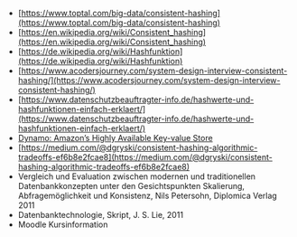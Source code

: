 * [https://www.toptal.com/big-data/consistent-hashing](https://www.toptal.com/big-data/consistent-hashing)  
* [https://en.wikipedia.org/wiki/Consistent_hashing](https://en.wikipedia.org/wiki/Consistent_hashing)  
* [https://de.wikipedia.org/wiki/Hashfunktion](https://de.wikipedia.org/wiki/Hashfunktion)  
* [https://www.acodersjourney.com/system-design-interview-consistent-hashing/](https://www.acodersjourney.com/system-design-interview-consistent-hashing/)  
* [https://www.datenschutzbeauftragter-info.de/hashwerte-und-hashfunktionen-einfach-erklaert/](https://www.datenschutzbeauftragter-info.de/hashwerte-und-hashfunktionen-einfach-erklaert/)  
* [Dynamo: Amazon’s Highly Available Key-value Store](https://www.allthingsdistributed.com/files/amazon-dynamo-sosp2007.pdf)  
* [https://medium.com/@dgryski/consistent-hashing-algorithmic-tradeoffs-ef6b8e2fcae8](https://medium.com/@dgryski/consistent-hashing-algorithmic-tradeoffs-ef6b8e2fcae8)  
* Vergleich und Evaluation zwischen modernen und traditionellen Datenbankkonzepten unter den Gesichtspunkten Skalierung, Abfragemöglichkeit und Konsistenz, Nils Petersohn, Diplomica Verlag 2011
* Datenbanktechnologie, Skript, J. S. Lie, 2011
* Moodle Kursinformation  